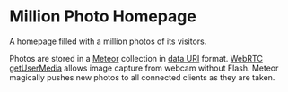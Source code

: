 Million Photo Homepage
======================

A homepage filled with a million photos of its visitors.

Photos are stored in a [Meteor](http://meteor.com) collection in [data URI](https://en.wikipedia.org/wiki/Data_URI_scheme) format. [WebRTC getUserMedia](http://www.html5rocks.com/en/tutorials/webrtc/basics/#toc-mediastream) allows image capture from webcam without Flash. Meteor magically pushes new photos to all connected clients as they are taken.